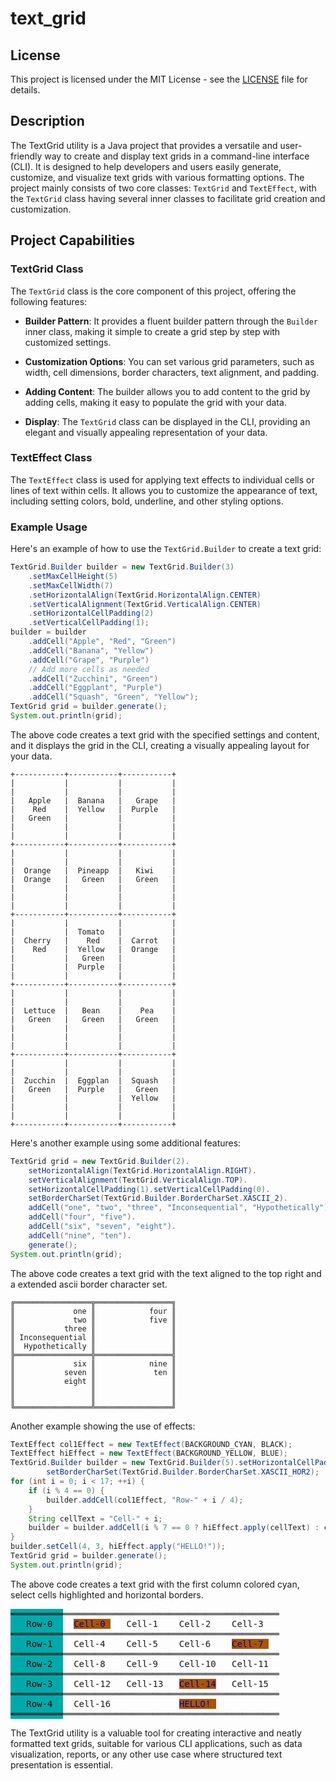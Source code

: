 # text_grid

## License

This project is licensed under the MIT License - see the [LICENSE](LICENSE) file for details.

## Description

The TextGrid utility is a Java project that provides a versatile and user-friendly way to create and display text grids
in a command-line interface (CLI). It is designed to help developers and users easily generate, customize, and visualize
text grids with various formatting options. The project mainly consists of two core classes: `TextGrid`
and `TextEffect`, with the `TextGrid` class having several inner classes to facilitate grid creation and customization.

## Project Capabilities

### TextGrid Class

The `TextGrid` class is the core component of this project, offering the following features:

- **Builder Pattern**: It provides a fluent builder pattern through the `Builder` inner class, making it simple to
  create a grid step by step with customized settings.

- **Customization Options**: You can set various grid parameters, such as width, cell dimensions, border characters,
  text alignment, and padding.

- **Adding Content**: The builder allows you to add content to the grid by adding cells, making it easy to populate the
  grid with your data.

- **Display**: The `TextGrid` class can be displayed in the CLI, providing an elegant and visually appealing
  representation of your data.

### TextEffect Class

The `TextEffect` class is used for applying text effects to individual cells or lines of text within cells. It allows
you to customize the appearance of text, including setting colors, bold, underline, and other styling options.

### Example Usage

Here's an example of how to use the `TextGrid.Builder` to create a text grid:

```java
TextGrid.Builder builder = new TextGrid.Builder(3)
    .setMaxCellHeight(5)
    .setMaxCellWidth(7)
    .setHorizontalAlign(TextGrid.HorizontalAlign.CENTER)
    .setVerticalAlignment(TextGrid.VerticalAlign.CENTER)
    .setHorizontalCellPadding(2)
    .setVerticalCellPadding(1);

builder = builder
    .addCell("Apple", "Red", "Green")
    .addCell("Banana", "Yellow")
    .addCell("Grape", "Purple")
    // Add more cells as needed
    .addCell("Zucchini", "Green")
    .addCell("Eggplant", "Purple")
    .addCell("Squash", "Green", "Yellow");

TextGrid grid = builder.generate();
System.out.println(grid);
```

The above code creates a text grid with the specified settings and content, and it displays the grid in the CLI,
creating a visually appealing layout for your data.

```
+-----------+-----------+-----------+
|           |           |           |
|           |           |           |
|   Apple   |  Banana   |   Grape   |
|    Red    |  Yellow   |  Purple   |
|   Green   |           |           |
|           |           |           |
|           |           |           |
+-----------+-----------+-----------+
|           |           |           |
|           |           |           |
|  Orange   |  Pineapp  |   Kiwi    |
|  Orange   |   Green   |   Green   |
|           |           |           |
|           |           |           |
|           |           |           |
+-----------+-----------+-----------+
|           |           |           |
|           |  Tomato   |           |
|  Cherry   |    Red    |  Carrot   |
|    Red    |  Yellow   |  Orange   |
|           |   Green   |           |
|           |  Purple   |           |
|           |           |           |
+-----------+-----------+-----------+
|           |           |           |
|           |           |           |
|  Lettuce  |   Bean    |    Pea    |
|   Green   |   Green   |   Green   |
|           |           |           |
|           |           |           |
|           |           |           |
+-----------+-----------+-----------+
|           |           |           |
|           |           |           |
|  Zucchin  |  Eggplan  |  Squash   |
|   Green   |  Purple   |   Green   |
|           |           |  Yellow   |
|           |           |           |
|           |           |           |
+-----------+-----------+-----------+
```

Here's another example using some additional features:

```java
TextGrid grid = new TextGrid.Builder(2).
    setHorizontalAlign(TextGrid.HorizontalAlign.RIGHT).
    setVerticalAlignment(TextGrid.VerticalAlign.TOP).
    setHorizontalCellPadding(1).setVerticalCellPadding(0).
    setBorderCharSet(TextGrid.Builder.BorderCharSet.XASCII_2).
    addCell("one", "two", "three", "Inconsequential", "Hypothetically").
    addCell("four", "five").
    addCell("six", "seven", "eight").
    addCell("nine", "ten").
    generate();

System.out.println(grid);
```

The above code creates a text grid with the text aligned to the top right and a extended ascii border character set.

```
╔═════════════════╦═════════════════╗
║             one ║            four ║
║             two ║            five ║
║           three ║                 ║
║ Inconsequential ║                 ║
║  Hypothetically ║                 ║
╠═════════════════╬═════════════════╣
║             six ║            nine ║
║           seven ║             ten ║
║           eight ║                 ║
║                 ║                 ║
║                 ║                 ║
╚═════════════════╩═════════════════╝
```
Another example showing the use of effects:
```java

TextEffect col1Effect = new TextEffect(BACKGROUND_CYAN, BLACK);
TextEffect hiEffect = new TextEffect(BACKGROUND_YELLOW, BLUE);

TextGrid.Builder builder = new TextGrid.Builder(5).setHorizontalCellPadding(1).
        setBorderCharSet(TextGrid.Builder.BorderCharSet.XASCII_HOR2);

for (int i = 0; i < 17; ++i) {
    if (i % 4 == 0) {
        builder.addCell(col1Effect, "Row-" + i / 4);
    }
    String cellText = "Cell-" + i;
    builder = builder.addCell(i % 7 == 0 ? hiEffect.apply(cellText) : cellText);
}
builder.setCell(4, 3, hiEffect.apply("HELLO!"));
TextGrid grid = builder.generate();
System.out.println(grid);
```
The above code creates a text grid with the first column colored cyan, select cells highlighted and horizontal borders.
<style type="text/css">
    .f0 { color: #000000; }
    .b0 { background-color: #000000; }
    .f9 { color: #000000; }
    .b9 { background-color: #FFFFFF;}
    .f9>.bold, .bold>.f9, body.f9>pre>.bold {
        color: #000000;
        font-weight: bold;
    }
    .b3 { background-color: #AA5500; }
    .f4 { color: #0000AA; }
    .f0 { color: #000000; }
    .b6 { background-color: #00AAAA; }
    span { display: inline-block; }
</style>

<pre>
<span class="f0 b6">══════════</span>═════════════════════════════════════════
<span class="f0 b6">   Row-0  </span>  <span class="f4 b3">Cell-0 </span>   Cell-1    Cell-2    Cell-3   
<span class="f0 b6">══════════</span>═════════════════════════════════════════
<span class="f0 b6">   Row-1  </span>  Cell-4    Cell-5    Cell-6    <span class="f4 b3">Cell-7 </span>  
<span class="f0 b6">══════════</span>═════════════════════════════════════════
<span class="f0 b6">   Row-2  </span>  Cell-8    Cell-9    Cell-10   Cell-11  
<span class="f0 b6">══════════</span>═════════════════════════════════════════
<span class="f0 b6">   Row-3  </span>  Cell-12   Cell-13   <span class="f4 b3">Cell-14</span>   Cell-15  
<span class="f0 b6">══════════</span>═════════════════════════════════════════
<span class="f0 b6">   Row-4  </span>  Cell-16             <span class="f4 b3">HELLO! </span>            
<span class="f0 b6">══════════</span>═════════════════════════════════════════
</pre>



The TextGrid utility is a valuable tool for creating interactive and neatly formatted text grids, suitable for various
CLI applications, such as data visualization, reports, or any other use case where structured text presentation is
essential.
